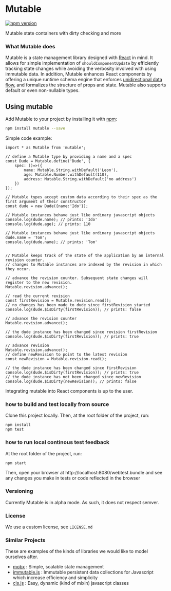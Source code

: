 # Mutable
[![npm version](https://badge.fury.io/js/mutable.svg)](https://badge.fury.io/js/mutable)

Mutable state containers with dirty checking and more

### What Mutable does
Mutable is a state management library designed with [React](https://github.com/facebook/react) in mind.
It allows for simple implementation of ```shouldComponentUpdate``` by efficiently tracking state changes while avoiding the verbosity involved with using immutable data.
In addition, Mutable enhances React components by offering a unique runtime schema engine that enforces [unidirectional data flow](https://facebook.github.io/flux/),
and formalizes the structure of props and state.
Mutable also supports default or even non-nullable types.

## Using mutable
Add Mutable to your project by installing it with [npm](https://www.npmjs.com/):

```bash
npm install mutable --save
```

Simple code example:
```es6
import * as Mutable from 'mutable';

// define a Mutable type by providing a name and a spec
const Dude = Mutable.define('Dude', {
    spec: ()=>({
        name: Mutable.String.withDefault('Leon'),
        age: Mutable.Number.withDefault(110),
        address: Mutable.String.withDefault('no address')
    })
});

// Mutable types accept custom data according to their spec as the first argument of their constructor
const dude = new Dude({name:'Ido'});

// Mutable instances behave just like ordinary javascript objects
console.log(dude.name); // prints: 'Ido'
console.log(dude.age); // prints: 110

// Mutable instances behave just like ordinary javascript objects
dude.name = 'Tom';
console.log(dude.name); // prints: 'Tom'


// Mutable keeps track of the state of the application by an internal revision counter.
// changes to Mutable instances are indexed by the revision in which they occur.

// advance the revision counter. Subsequent state changes will register to the new revision.
Mutable.revision.advance();

// read the current revision
const firstRevision = Mutable.revision.read();
// no changes has been made to dude since firstRevision started
console.log(dude.$isDirty(firstRevision)); // prints: false

// advance the revision counter
Mutable.revision.advance();

// the dude instance has been changed since revision firstRevision
console.log(dude.$isDirty(firstRevision)); // prints: true

// advance revision
Mutable.revision.advance();
// define newRevision to point to the latest revision
const newRevision = Mutable.revision.read();

// the dude instance has been changed since firstRevision
console.log(dude.$isDirty(firstRevision)); // prints: true
// the dude instance has not been changed since newRevision
console.log(dude.$isDirty(newRevision)); // prints: false
```
Integrating mutable into React components is up to the user.

### how to build and test locally from source
Clone this project locally.
Then, at the root folder of the project, run:
```shell
npm install
npm test
```
### how to run local continous test feedback
At the root folder of the project, run:
```shell
npm start
```
Then, open your browser at http://localhost:8080/webtest.bundle
and see any changes you make in tests or code reflected in the browser

### Versioning
Currently Mutable is in alpha mode. As such, it does not respect semver.

### License
We use a custom license, see ```LICENSE.md```

### Similar Projects
These are examples of the kinds of libraries we would like to model ourselves after.
 - [mobx](https://github.com/mobxjs/mobx) : Simple, scalable state management
 - [immutable.js](https://github.com/facebook/immutable-js/) : Immutable persistent data collections for Javascript which increase efficiency and simplicity
 - [cls.js](https://github.com/camel-chased/cls.js) : Easy, dynamic (kind of mixin) javascript classes

